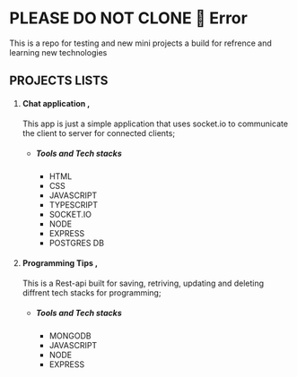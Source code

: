 # PLEASE DO NOT CLONE 🚫 Error

This is a repo for testing and new mini projects a build for refrence and learning new technologies

## PROJECTS LISTS

1. #### Chat application ,

   This app is just a simple application that uses socket.io to communicate the client to server for connected clients;

   - ##### Tools and Tech stacks
     - HTML
     - CSS
     - JAVASCRIPT
     - TYPESCRIPT
     - SOCKET.IO
     - NODE
     - EXPRESS
     - POSTGRES DB

1. #### Programming Tips ,
   This is a Rest-api built for saving, retriving, updating and deleting diffrent tech stacks for programming;
   - ##### Tools and Tech stacks
     - MONGODB
     - JAVASCRIPT
     - NODE
     - EXPRESS
